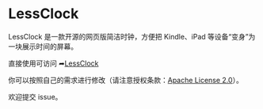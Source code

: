 # LessClock
LessClock 是一款开源的网页版简洁时钟，方便把 Kindle、iPad 等设备“变身”为一块展示时间的屏幕。

直接使用可访问 ➦[LessClock](https://redesign.live/clock)

你可以按照自己的需求进行修改（请注意授权条款：[Apache License 2.0](/LICENSE)）。

欢迎提交 issue。
